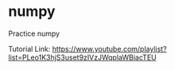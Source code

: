 # numpy

Practice numpy

Tutorial Link: https://www.youtube.com/playlist?list=PLeo1K3hjS3uset9zIVzJWqplaWBiacTEU
